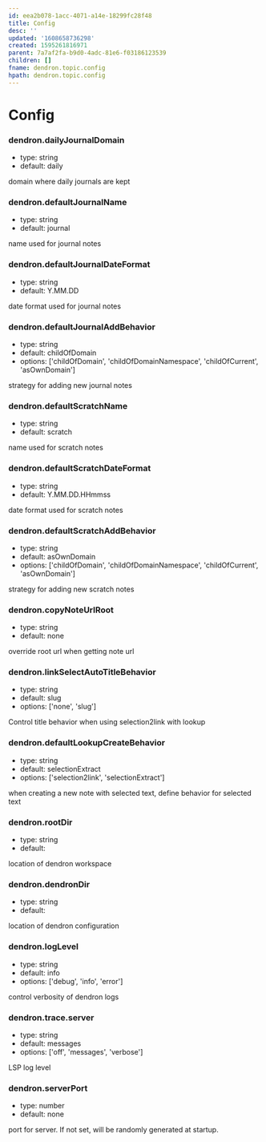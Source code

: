 ```yaml
---
id: eea2b078-1acc-4071-a14e-18299fc28f48
title: Config
desc: ''
updated: '1608658736298'
created: 1595261816971
parent: 7a7af2fa-b9d0-4adc-81e6-f03186123539
children: []
fname: dendron.topic.config
hpath: dendron.topic.config
---
```

# Config

### dendron.dailyJournalDomain

- type: string
- default: daily

domain where daily journals are kept

### dendron.defaultJournalName

- type: string
- default: journal

name used for journal notes

### dendron.defaultJournalDateFormat

- type: string
- default: Y.MM.DD

date format used for journal notes

### dendron.defaultJournalAddBehavior

- type: string
- default: childOfDomain
- options:  ['childOfDomain', 'childOfDomainNamespace', 'childOfCurrent', 'asOwnDomain']

strategy for adding new journal notes

### dendron.defaultScratchName

- type: string
- default: scratch

name used for scratch notes

### dendron.defaultScratchDateFormat

- type: string
- default: Y.MM.DD.HHmmss

date format used for scratch notes

### dendron.defaultScratchAddBehavior

- type: string
- default: asOwnDomain
- options:  ['childOfDomain', 'childOfDomainNamespace', 'childOfCurrent', 'asOwnDomain']

strategy for adding new scratch notes

### dendron.copyNoteUrlRoot

- type: string
- default: none

override root url when getting note url

### dendron.linkSelectAutoTitleBehavior

- type: string
- default: slug
- options:  ['none', 'slug']

Control title behavior when using selection2link with lookup

### dendron.defaultLookupCreateBehavior

- type: string
- default: selectionExtract
- options:  ['selection2link', 'selectionExtract']

when creating a new note with selected text, define behavior for selected text

### dendron.rootDir

- type: string
- default: 

location of dendron workspace

### dendron.dendronDir

- type: string
- default: 

location of dendron configuration

### dendron.logLevel

- type: string
- default: info
- options:  ['debug', 'info', 'error']

control verbosity of dendron logs

### dendron.trace.server

- type: string
- default: messages
- options:  ['off', 'messages', 'verbose']

LSP log level

### dendron.serverPort

- type: number
- default: none

port for server. If not set, will be randomly generated at startup.

